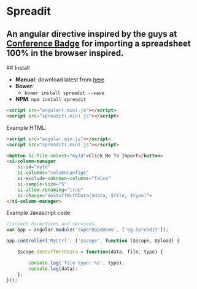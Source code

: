 # Spreadit
## An angular directive inspired by the guys at [Conference Badge](https://www.conferencebadge.com/) for importing a spreadsheet 100% in the browser inspired.

##<a name="install"></a> Install

* <a name="manual"></a>**Manual**: download latest from [here](https://github.com/blakgeek/spreadit/releases/latest)
* <a name="bower"></a>**Bower**:
  * `bower install spreadit --save`
* <a name="npm"></a>**NPM**: `npm install spreadit`

```html
<script src="angular(.min).js"></script>
<script src="spreadit(.min).js"></script>
```


Example HTML:
```html
<script src="angular.min.js"></script>
<script src="spreadit(.min).js"></script>

<button si-file-select="myId">Click Me To Import</button>
<si-column-manager
    si-id="myId"
    si-columns="columnConfigs"
    si-exclude-unknown-columns="false"
    si-sample-size="5"
    si-allow-renaming="true"
    si-change="doStuffWithData($data, $file, $type)">
</si-column-manager>
```
Example Javascript code:
```js
//inject directives and services.
var app = angular.module('superDopeDemo', ['bg.spreadit']);

app.controller('MyCtrl', ['$scope', function ($scope, Upload) {

    $scope.doStuffWithData = function(data, file, type) {

        console.log('file type: %s', type);
        console.log(data);
    };
}]);
```